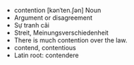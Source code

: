 - contention	[kənˈten.ʃən]	Noun
- Argument or disagreement
- Sự tranh cãi
- Streit, Meinungsverschiedenheit
- There is much contention over the law.
- contend, contentious
- Latin root: contendere